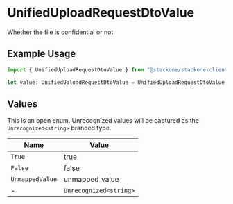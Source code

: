 # UnifiedUploadRequestDtoValue

Whether the file is confidential or not

## Example Usage

```typescript
import { UnifiedUploadRequestDtoValue } from "@stackone/stackone-client-ts/sdk/models/shared";

let value: UnifiedUploadRequestDtoValue = UnifiedUploadRequestDtoValue.True;
```

## Values

This is an open enum. Unrecognized values will be captured as the `Unrecognized<string>` branded type.

| Name                   | Value                  |
| ---------------------- | ---------------------- |
| `True`                 | true                   |
| `False`                | false                  |
| `UnmappedValue`        | unmapped_value         |
| -                      | `Unrecognized<string>` |